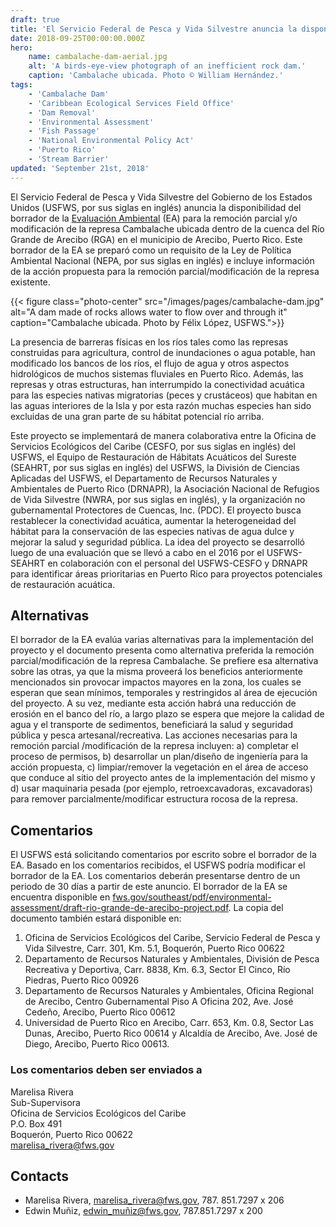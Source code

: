 ```yaml
---
draft: true
title: 'El Servicio Federal de Pesca y Vida Silvestre anuncia la disponibilidad del borrador de la Evaluación Ambiental para la remoción parcial y/o modificación de la represa Cambalache ubicada'
date: 2018-09-25T00:00:00.000Z
hero:
    name: cambalache-dam-aerial.jpg
    alt: 'A birds-eye-view photograph of an inefficient rock dam.'
    caption: 'Cambalache ubicada. Photo © William Hernández.'
tags:
    - 'Cambalache Dam'
    - 'Caribbean Ecological Services Field Office'
    - 'Dam Removal'
    - 'Environmental Assessment'
    - 'Fish Passage'
    - 'National Environmental Policy Act'
    - 'Puerto Rico'
    - 'Stream Barrier'
updated: 'September 21st, 2018'
---
```


El Servicio Federal de Pesca y Vida Silvestre del Gobierno de los Estados Unidos (USFWS, por sus siglas en inglés) anuncia la disponibilidad del borrador de la [Evaluación Ambiental](/pdf/environmental-assessment/draft-rio-grande-de-arecibo-project.pdf) (EA) para la remoción parcial y/o modificación de la represa Cambalache ubicada dentro de la cuenca del Río Grande de Arecibo (RGA) en el municipio de Arecibo, Puerto Rico.  Este borrador de la EA se preparó como un requisito de la Ley de Política Ambiental Nacional (NEPA, por sus siglas en inglés) e incluye información de la acción propuesta para la remoción parcial/modificación de la represa existente.

{{< figure class="photo-center" src="/images/pages/cambalache-dam.jpg" alt="A dam made of rocks allows water to flow over and through it" caption="Cambalache ubicada. Photo by Félix López, USFWS.">}}

La presencia de barreras físicas en los ríos tales como las represas construidas para agricultura, control de inundaciones o agua potable, han modificado los bancos de los ríos, el flujo de agua y otros aspectos hidrológicos de muchos sistemas fluviales en Puerto Rico.  Además, las represas y otras estructuras, han interrumpido la conectividad acuática para las especies nativas migratorias (peces y crustáceos) que habitan en las aguas interiores de la Isla y por esta razón muchas especies han sido excluidas de una gran parte de su hábitat potencial río arriba.

Este proyecto se implementará de manera colaborativa entre la Oficina de Servicios Ecológicos del Caribe (CESFO, por sus siglas en inglés) del USFWS, el Equipo de Restauración de Hábitats Acuáticos del Sureste (SEAHRT, por sus siglas en inglés) del USFWS, la División de Ciencias Aplicadas del USFWS, el Departamento de Recursos Naturales y Ambientales de Puerto Rico (DRNAPR), la Asociación Nacional de Refugios de Vida Silvestre (NWRA, por sus siglas en inglés), y la organización no gubernamental Protectores de Cuencas, Inc. (PDC).  El proyecto busca restablecer la conectividad acuática, aumentar la heterogeneidad del hábitat para la conservación de las especies nativas de agua dulce y mejorar la salud y seguridad pública.  La idea del proyecto se desarrolló luego de una evaluación que se llevó a cabo en el 2016 por el USFWS-SEAHRT en colaboración con el personal del USFWS-CESFO y DRNAPR para identificar áreas prioritarias en Puerto Rico para proyectos potenciales de restauración acuática.

## Alternativas

El borrador de la EA evalúa varias alternativas para la implementación del proyecto y el documento presenta como alternativa preferida la remoción parcial/modificación de la represa Cambalache.  Se prefiere esa alternativa sobre las otras, ya que la misma proveerá los beneficios anteriormente mencionados sin provocar impactos mayores en la zona, los cuales se esperan que sean mínimos, temporales y restringidos al área de ejecución del proyecto.  A su vez, mediante esta acción habrá una reducción de erosión en el banco del río, a largo plazo se espera que mejore la calidad de agua y el transporte de sedimentos, beneficiará la salud y seguridad pública y pesca artesanal/recreativa.  Las acciones necesarias para la remoción parcial /modificación de la represa incluyen: a) completar el proceso de permisos, b) desarrollar un plan/diseño de ingeniería para la acción propuesta, c) limpiar/remover la vegetación en el área de acceso que conduce al sitio del proyecto antes de la implementación del mismo y d) usar maquinaria pesada (por ejemplo, retroexcavadoras, excavadoras) para remover parcialmente/modificar estructura rocosa de la represa.

## Comentarios

El USFWS está solicitando comentarios por escrito sobre el borrador de la EA.  Basado en los  comentarios recibidos, el USFWS podría modificar el borrador de la EA.  Los comentarios deberán presentarse dentro de un periodo de 30 días a partir de este anuncio.  El borrador de la EA se encuentra disponible en [fws.gov/southeast/pdf/environmental-assessment/draft-rio-grande-de-arecibo-project.pdf](/pdf/environmental-assessment/draft-rio-grande-de-arecibo-project.pdf). La copia del documento también estará disponible en:

1. Oficina de Servicios Ecológicos del Caribe, Servicio Federal de Pesca y Vida Silvestre, Carr. 301, Km. 5.1, Boquerón, Puerto Rico 00622
2. Departamento de Recursos Naturales y Ambientales, División de Pesca Recreativa y Deportiva, Carr. 8838, Km. 6.3, Sector El Cinco, Río Piedras, Puerto Rico 00926
3. Departamento de Recursos Naturales y Ambientales, Oficina Regional de Arecibo, Centro Gubernamental Piso A Oficina 202, Ave. José Cedeño, Arecibo, Puerto Rico 00612
4. Universidad de Puerto Rico en Arecibo, Carr. 653, Km. 0.8, Sector Las Dunas, Arecibo, Puerto Rico 00614 y Alcaldía de Arecibo, Ave. José de Diego, Arecibo, Puerto Rico 00613.

### Los comentarios deben ser enviados a

Marelisa Rivera  
Sub-Supervisora  
Oficina de Servicios Ecológicos del Caribe  
P.O. Box 491  
Boquerón, Puerto Rico 00622  
[marelisa_rivera@fws.gov](mailto:marelisa_rivera@fws.gov)

## Contacts

- Marelisa Rivera, [marelisa_rivera@fws.gov](mailto:marelisa_rivera@fws.gov), 787. 851.7297 x 206
- Edwin Muñiz, [edwin_muñiz@fws.gov](mailto:edwin_muñiz@fws.gov), 787.851.7297 x 200
